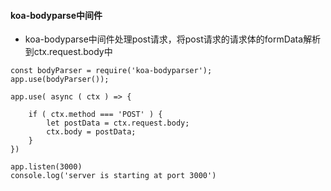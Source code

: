 #### koa-bodyparse中间件
* koa-bodyparse中间件处理post请求，将post请求的请求体的formData解析到ctx.request.body中
```
const bodyParser = require('koa-bodyparser');
app.use(bodyParser());

app.use( async ( ctx ) => {

    if ( ctx.method === 'POST' ) {
        let postData = ctx.request.body;
        ctx.body = postData;
    } 
})

app.listen(3000)
console.log('server is starting at port 3000')

```